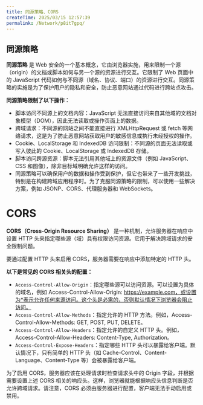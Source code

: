 ```yaml
---
title: 同源策略、CORS
createTime: 2025/03/15 12:57:39
permalink: /Network/p8it7gpq/
---
```


## 同源策略

**同源策略** 是 Web 安全的一个基本概念，它由浏览器实施，用来限制一个源（origin）的文档或脚本如何与另一个源的资源进行交互。它限制了 Web 页面中的 JavaScript 代码如何与不同源（域名、协议、端口）的资源进行交互。同源策略的实施是为了保护用户的隐私和安全，防止恶意网站通过代码进行跨站点攻击。

**同源策略限制了以下操作：**

- 脚本访问不同源上的文档内容：JavaScript 无法直接访问来自其他域的文档对象模型（DOM），因此无法读取或操作页面上的数据。
- 跨域请求：不同源的网站之间不能直接进行 XMLHttpRequest 或 fetch 等网络请求，这是为了防止恶意网站获取用户的敏感信息或执行未经授权的操作。
- Cookie、LocalStorage 和 IndexedDB 访问限制：不同源的页面无法读取或写入彼此的 Cookie、LocalStorage 或 IndexedDB 存储。
- 脚本访问跨源资源：脚本无法引用其他域上的资源文件（例如 JavaScript、CSS 和图像），除非目标域明确允许这样的访问。
- 同源策略可以确保用户的数据和操作受到保护，但它也带来了一些开发挑战，特别是在构建跨域应用程序时。为了克服同源策略的限制，可以使用一些解决方案，例如 JSONP、CORS、代理服务器和 WebSockets。

# CORS

**CORS（Cross-Origin Resource Sharing）** 是一种机制，允许服务器在响应中设置 HTTP 头来指定哪些源（域）具有权限访问资源。它用于解决跨域请求的安全限制问题。

要通过配置 HTTP 头来启用 CORS，服务器需要在响应中添加特定的 HTTP 头。

**以下是常见的 CORS 相关头的配置：**

- `Access-Control-Allow-Origin`：指定哪些源可以访问资源。可以设置为具体的域名，例如 Access-Control-Allow-Origin: https://example.com，或设置为*表示允许任何来源访问。这个头是必需的，否则默认情况下浏览器会阻止访问。
- `Access-Control-Allow-Methods`：指定允许的 HTTP 方法。例如，Access-Control-Allow-Methods: GET, POST, PUT, DELETE。
- `Access-Control-Allow-Headers`：指定允许的自定义 HTTP 头。例如，Access-Control-Allow-Headers: Content-Type, Authorization。
- `Access-Control-Expose-Headers`：指定哪些 HTTP 头可以暴露给客户端。默认情况下，只有简单的 HTTP 头（如 Cache-Control、Content-Language、Content-Type 等）会被暴露给客户端。

为了启用 CORS，服务器应该在处理请求时检查请求头中的 Origin 字段，并根据需要设置上述 CORS 相关的响应头。这样，浏览器就能根据响应头信息判断是否允许跨域请求。请注意，CORS 必须由服务器进行配置，客户端无法手动启用或禁用。
